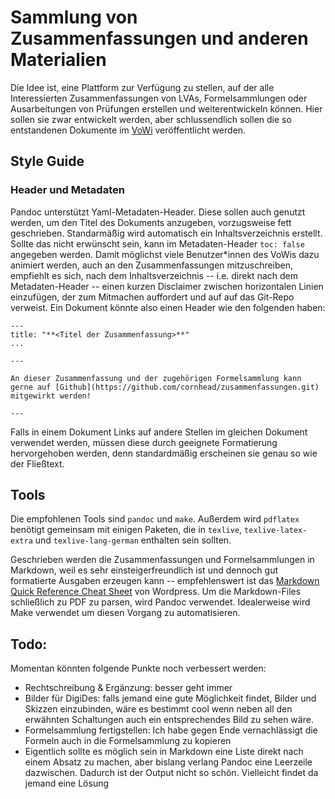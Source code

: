 # Sammlung von Zusammenfassungen und anderen Materialien

Die Idee ist, eine Plattform zur Verfügung zu stellen, auf der alle Interessierten Zusammenfassungen von LVAs, Formelsammlungen oder Ausarbeitungen von Prüfungen erstellen und weiterentwickeln können. Hier sollen sie zwar 
entwickelt werden, aber schlussendlich sollen die so entstandenen Dokumente im [VoWi](https://vowi.fsinf.at/wiki/TU_Wien/Informatik) veröffentlicht werden.

## Style Guide

### Header und Metadaten
Pandoc unterstützt Yaml-Metadaten-Header. Diese sollen auch genutzt werden, um den Titel des Dokuments anzugeben, vorzugsweise fett geschrieben. Standarmäßig wird automatisch ein Inhaltsverzeichnis erstellt. Sollte das nicht erwünscht sein, kann im Metadaten-Header `toc: false` angegeben werden. Damit möglichst viele Benutzer*innen des VoWis dazu animiert werden, auch an den Zusammenfassungen mitzuschreiben, empfiehlt es sich, nach dem Inhaltsverzeichnis -- i.e. direkt nach dem Metadaten-Header -- einen kurzen Disclaimer zwischen horizontalen Linien einzufügen, der zum Mitmachen auffordert und auf auf das Git-Repo verweist. Ein Dokument könnte also einen Header wie den folgenden haben:

```
---
title: "**<Titel der Zusammenfassung>**"
...

---

An dieser Zusammenfassung und der zugehörigen Formelsammlung kann gerne auf [Github](https://github.com/cornhead/zusammenfassungen.git) mitgewirkt werden!

---
```

Falls in einem Dokument Links auf andere Stellen im gleichen Dokument verwendet werden, müssen diese durch geeignete Formatierung hervorgehoben werden, denn standardmäßig erscheinen sie genau so wie der Fließtext.

## Tools

Die empfohlenen Tools sind `pandoc` und `make`. Außerdem wird `pdflatex` benötigt gemeinsam mit einigen Paketen, die in `texlive`, `texlive-latex-extra` und `texlive-lang-german` enthalten sein sollten.

Geschrieben werden die Zusammenfassungen und Formelsammlungen in Markdown, weil es sehr einsteigerfreundlich ist und dennoch gut formatierte Ausgaben erzeugen kann -- empfehlenswert ist das [Markdown Quick Reference Cheat 
Sheet](https://wordpress.com/support/markdown-quick-reference/) von Wordpress. Um die Markdown-Files schließlich zu PDF zu parsen, wird Pandoc verwendet. Idealerweise wird Make verwendet um diesen Vorgang zu automatisieren.

## Todo:

Momentan könnten folgende Punkte noch verbessert werden:
* Rechtschreibung & Ergänzung: besser geht immer
* Bilder für DigiDes: falls jemand eine gute Möglichkeit findet, Bilder und Skizzen einzubinden, wäre es bestimmt cool wenn neben all den erwähnten Schaltungen auch ein entsprechendes Bild zu sehen wäre.
* Formelsammlung fertigstellen: Ich habe gegen Ende vernachlässigt die Formeln auch in die Formelsammlung zu kopieren
* Eigentlich sollte es möglich sein in Markdown eine Liste direkt nach einem Absatz zu machen, aber bislang verlang Pandoc eine Leerzeile dazwischen. Dadurch ist der Output nicht so schön. Vielleicht findet da jemand eine Lösung
